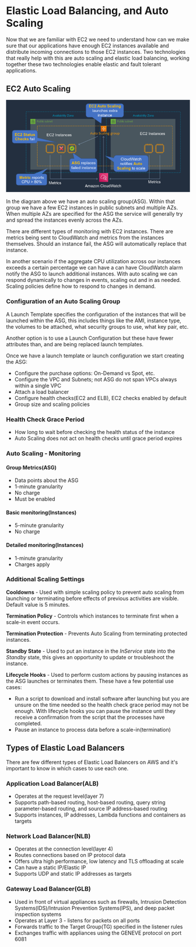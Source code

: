 # Elastic Load Balancing, and Auto Scaling
Now that we are familiar with EC2 we need to understand how can we make sure that our applications have enough EC2 instances available and distribute incoming connections to those EC2 instances. Two technologies that really help with this are auto scaling and elastic load balancing, working together these two technologies enable elastic and fault tolerant applications.

## EC2 Auto Scaling
![ec2_auto_scaling_group](./assets/ec2_auto_scaling_group.png)

In the diagram above we have an auto scaling group(ASG). Within that group we have a few EC2 instances in public subnets and multiple AZs. When multiple AZs are specified for the ASG the service will generally try and spread the instances evenly across the AZs. 

There are different types of monitoring with EC2 instances. There are metrics being sent to CloudWatch and metrics from the instances themselves. Should an instance fail, the ASG will automatically replace that instance. 

In another scenario if the aggregate CPU utilization across our instances exceeds a certain percentage we can have a can have CloudWatch alarm notify the ASG to launch additional instances. With auto scaling we can respond dynamically to changes in events, scaling out and in as needed. Scaling policies define how to respond to changes in demand. 

### Configuration of an Auto Scaling Group
A Launch Template specifies the configuration of the instances that will be launched within the ASG, this includes things like the AMI, instance type, the volumes to be attached, what security groups to use, what key pair, etc.

Another option is to use a Launch Configuration but these have fewer attributes than, and are being replaced launch templates.

Once we have a launch template or launch configuration we start creating the ASG:
- Configure the purchase options: On-Demand vs Spot, etc.
- Configure the VPC and Subnets; not ASG do not span VPCs always within a single VPC
- Attach a load balancer
- Configure health checks(EC2 and ELB), EC2 checks enabled by default
- Group size and scaling policies

### Health Check Grace Period
- How long to wait before checking the health status of the instance
- Auto Scaling does not act on health checks until grace period expires

### Auto Scaling - Monitoring
#### Group Metrics(ASG)
- Data points about the ASG
- 1-minute granularity
- No charge
- Must be enabled

#### Basic monitoring(Instances)
- 5-minute granularity
- No charge

#### Detailed monitoring(Instances)
- 1-minute granularity
- Charges apply

### Additional Scaling Settings
**Cooldowns** - Used with simple scaling policy to prevent auto scaling from launching or terminating before effects of previous activities are visible. Default value is 5 minutes.

**Termination Policy** - Controls which instances to terminate first when a scale-in event occurs.

**Termination Protection** - Prevents Auto Scaling from terminating protected instances.

**Standby State** - Used to put an instance in the *InService* state into the *Standby* state, this gives an opportunity to update or troubleshoot the instance.

**Lifecycle Hooks** - Used to perform custom actions by pausing instances as the ASG launches or terminates them. These have a few potential use cases:
  - Run a script to download and install software after launching but you are unsure on the time needed so the health check grace period may not be enough. With lifecycle hooks you can pause the instance until they receive a confirmation from the script that the processes have completed.
  - Pause an instance to process data before a scale-in(termination)

## Types of Elastic Load Balancers
There are few different types of Elastic Load Balancers on AWS and it's important to know in which cases to use each one.

### Application Load Balancer(ALB)
- Operates at the request level(layer 7)
- Supports path-based routing, host-based routing, query string parameter-based routing, and source IP address-based routing
- Supports instances, IP addresses, Lambda functions and containers as targets

### Network Load Balancer(NLB)
- Operates at the connection level(layer 4)
- Routes connections based on IP protocol data
- Offers ultra high performance, low latency and TLS offloading at scale
- Can have a static IP/Elastic IP
- Supports UDP and static IP addresses as targets 

### Gateway Load Balancer(GLB)
- Used in front of virtual appliances such as firewalls, Intrusion Detection Systems(IDS)/Intrusion Prevention Systems(IPS), and deep packet inspection systems
- Operates at Layer 3 - listens for packets on all ports
- Forwards traffic to the Target Group(TG) specified in the listener rules
- Exchanges traffic with appliances using the GENEVE protocol on port 6081

